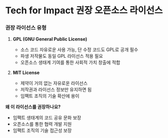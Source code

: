 # Tech for Impact 권장 오픈소스 라이선스

### 권장 라이선스 유형
1. **GPL (GNU General Public License)**
    - 소스 코드 자유로운 사용 가능, 단 수정 코드도 GPL로 공개 필수
    - 파생 저작물도 동일 GPL 라이선스 적용 필요
    - 오픈소스 생태계 기여를 통한 사회적 가치 창출에 적합

2. **MIT License**
    - 제약이 거의 없는 자유로운 라이선스
    - 저작권과 라이선스 정보만 유지하면 됨
    - 임팩트 조직의 기술 확산에 용이

**왜 이 라이선스를 권장하나요?**
- 임팩트 생태계의 코드 공유 문화 보장
- 오픈소스를 통한 협력 개발 지원
- 임팩트 조직의 기술 접근성 보장